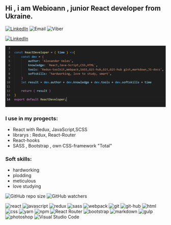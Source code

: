 ## Hi , i am Webioann , junior React developer from Ukraine.

[![LinkedIn](https://img.shields.io/badge/alexandr_veles-%230077B5.svg?style=flat&logo=linkedIn&logoColor=white)](https://www.linkedin.com/in/alexander-veles/target=_blank)
![Email](https://img.shields.io/badge/ioannn7777@gmail.com-%230077B5.svg?style=flat&logo=gmail&logoColor=white?color=red)
![Viber](https://img.shields.io/badge/+38_(096)_842_25_72-%8B66A9.svg?style=flat&logo=viber&logoColor=green)



<a target="blank" href="https://www.linkedin.com/in/alexander-veles" >![LinkedIn](https://img.shields.io/badge/alexandr_veles-%230077B5.svg?style=flat&logo=linkedIn&logoColor=white)</a>

<img src="./assets/github-bg.jpg"/>

### I use in my progects:
* React with Redux, JavaScript,SCSS
* librarys :  Redux, React-Router
* React-hooks
* SASS , Bootstrap , own CSS-framework "Total"
### Soft skills:
* hardworking
* plodding
* meticulous
* love studying

![GitHub repo size](https://img.shields.io/github/repo-size/webioann/webioann?color=red&logo=GitHub)
![GitHub watchers](https://img.shields.io/github/watchers/webioann/webioann?color=red&logo=GitHub)

![react](https://img.shields.io/badge/react-blue.svg?style=flat&logo=react&logoColor=white)
![javascript](https://img.shields.io/badge/javascript-%23323330.svg?style=flat&logo=javascript&logoColor=%23F7DF1E)
![redux](https://img.shields.io/badge/redux-%23593d88.svg?style=flat&logo=redux&logoColor=white)
![sass](https://img.shields.io/badge/SASS-hotpink.svg?style=flat&logo=SASS&logoColor=white)
![webpack](https://img.shields.io/badge/webpack-%238DD6F9.svg?style=flat&logo=webpack&logoColor=black)
![git](https://img.shields.io/badge/git-%23F05033.svg?style=flat&logo=git&logoColor=white)
![git-hub](https://img.shields.io/badge/github-%23323330.svg?style=flat&logo=github&logoColor=white)
![html](https://img.shields.io/badge/html5-%23E34F26.svg?style=flat&logo=html5&logoColor=white)
![css](https://img.shields.io/badge/css3-%231572B6.svg?style=flat&logo=css3&logoColor=white)
![yarn](https://img.shields.io/badge/yarn-%232C8EBB.svg?style=flat&logo=yarn&logoColor=white)
![npm](https://img.shields.io/badge/NPM-%23323330.svg?style=flat&logo=npm&logoColor=white)
![React Router](https://img.shields.io/badge/react_router-CA4245?style=flat&logo=react-router&logoColor=white)
![bootstrap](https://img.shields.io/badge/bootstrap-%23563D7C.svg?style=flat&logo=bootstrap&logoColor=white)
![markdown](https://img.shields.io/badge/markdown-%23000000.svg?style=flat&logo=markdown&logoColor=white)
![gulp](https://img.shields.io/badge/GULP-%23CF4647.svg?style=flat&logo=gulp&logoColor=white)
![photoshop](https://img.shields.io/badge/adobephotoshop-green.svg?style=flat&logo=adobephotoshop&logoColor=white)
![Visual Studio Code](https://img.shields.io/badge/Visual%20Studio%20Code-0078d7.svg?style=flat&logo=visual-studio-code&logoColor=white)
<!-- <img align="left" width="47.8%" src="https://github-readme-stats.vercel.app/api?username=webioann&show_icons=true&theme=github_dark"/>
<img align="left"  width="47%" style="margin-left: 10px;" src="https://github-readme-stats.vercel.app/api/top-langs/?username=webioann&layout=compact&theme=github_dark"/> -->






<!-- 
![link](https://img.shields.io/badge/style=flat&logo=linkedIn/liii-MESSAGE-red)

![link](https://img.shields.io/badge/link-MESSAGE-red&style=flat&logo=linkedIn)

![link](https://img.shields.io/static/v1?label=viber&message=MESSAGE&color=red&logo=linkedIn)
 -->



<!-- ![react](/assets/react.jpg)
![js](/assets/js.jpg)
![redux](/assets/redux.jpg)
![sass](/assets/sass.jpg)
![git](/assets/git.jpg)
![github](/assets/github.jpg)
![webpack](/assets/webpack.jpg)
![bootstrap](/assets/bootstrap.jpg)
![html](/assets/html.jpg)
![css](/assets/css.jpg)
![markdown](/assets/markdown.jpg) -->

